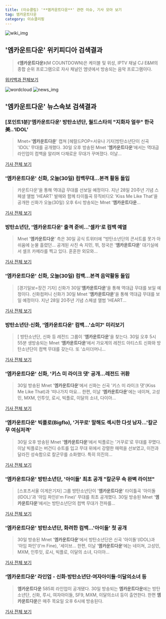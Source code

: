 ```yaml
---
title: (이슈클립) '**엠카운트다운**' 관련 이슈, 기사 모아 보기
tag: 엠카운트다운
category: 이슈클리핑
---
```

![wiki_img](https://user-images.githubusercontent.com/42597476/44503234-41136a80-a6d0-11e8-9071-6fc6418eafe4.png)
## **'**엠카운트다운**'** 위키피디아 검색결과
>《**엠카운트다운**》(M COUNTDOWN)은 케이블 및 위성, IPTV 채널 CJ E&M의 종합 순위 프로그램으로 자사 채널인 엠넷에서 방송되는 음악 프로그램이다.

<a href="https://ko.wikipedia.org/wiki/엠카운트다운" target="_blank">위키백과 전체보기</a>

![wordcloud](https://s3.ap-northeast-2.amazonaws.com/lyrics101-wordcloud/2018-08-30-1535624894.png)
![news_img](https://user-images.githubusercontent.com/42597476/44507050-1206f400-a6e4-11e8-8d98-7ffbfebb353f.png)
## **'**엠카운트다운**'** 뉴스속보 검색결과
### [포인트1분]'**엠카운트다운**' 방탄소년단, 월드스타의 "지화자 얼쑤" 한국美‥‘IDOL’

>Mnet='**엠카운트다운**' 캡쳐 [헤럴드POP=서유나 기자]방탄소년단이 신곡 'IDOL' 무대를 공개했다. 30일 오후 방송된 Mnet '**엠카운트다운**'에서는 역대급 라인업이 컴백을 알리며 다채로운 무대가 꾸며졌다. 이날...

<a href="http://biz.heraldcorp.com/view.php?ud=201808301816034476859_1" target="_blank">기사 전체 보기</a>

### '**엠카운트다운**' 신화, 오늘(30일) 컴백무대…본격 활동 돌입

>카운트다운'을 통해 역대급 무대를 선보일 예정이다. 지난 28일 20주년 기념 스페셜 앨범 'HEART' 발매와 함께 타이틀곡 뮤직비디오 'Kiss Me Like That'을 공개한 신화가 오늘(30일) 오후 6시 방송되는 Mnet '**엠카운트다운**...

<a href="http://sports.chosun.com/news/ntype.htm?id=201808310100280140021364&servicedate=20180830" target="_blank">기사 전체 보기</a>

### 방탄소년단, '**엠카운트다운**' 출격 준비…'셀카'로 컴백 예열

>Mnet '**엠카운트다운**' 측은 30일 공식 트위터에 "방탄소년단의 콘서트를 못가 아쉬움에 눈물 흘렸던... 공개된 사진 속 지민, 뷔, 정국은 '**엠카운트다운**' 대기실에서 셀프 카메라를 찍고 있다. 훈훈한 외모와...

<a href="http://www.sportsseoul.com/news/read/675375" target="_blank">기사 전체 보기</a>

### '**엠카운트다운**' 신화, 오늘(30일) 컴백…본격 음악활동 돌입

>[경기일보=장건 기자] 신화가 30일'**엠카운트다운**'을 통해 역대급 무대를 보일 예정이다. 신화컴퍼니 신화가 30일 Mnet '**엠카운트다운**'을 통해 역대급 무대를 보일 예정이다. 지난 28일 20주년 기념 스페셜 앨범 'HEART...

<a href="http://www.kyeonggi.com/?mod=news&act=articleView&idxno=1514415" target="_blank">기사 전체 보기</a>

### 방탄소년단·신화, '**엠카운트다운**' 컴백…'쇼미7' 미리보기

>[ 방탄소년단, 신화 등 레전드 그룹이 '**엠카운트다운**'을 찾는다. 30일 오후 5시 55분 생방송되는 Mnet ‘**엠카운트다운**’에서 가요계의 레전드 아티스트 신화와 방탄소년단이 컴백 무대를 갖는다. 또 ‘쇼미더머니...

<a href="http://isplus.live.joins.com/news/article/aid.asp?aid=22518961" target="_blank">기사 전체 보기</a>

### '**엠카운트다운**' 신화, '키스 미 라이크 댓' 공개...레전드 귀환

>30일 방송된 Mnet '**엠카운트다운**'에서 신화는 신곡 '키스 미 라이크 댓'(Kiss Me Like That)과 '떠나가지 마요... 한편, 이날 '**엠카운트다운**'에는 네이쳐, 고성민, MXM, 인투잇, 로시, 빅플로, 이달의 소녀, 다이아...

<a href="http://www.xportsnews.com/?ac=article_view&entry_id=1013690" target="_blank">기사 전체 보기</a>

### '**엠카운트다운**' 빅플로(Bigflo), '거꾸로' 말해도 섹시한 다섯 남자…'칼군무 여심저격' 

>30일 오후 방송된 Mnet '**엠카운트다운**'에서 빅플로는 '거꾸로'로 무대를 꾸몄다. 이날 빅플로는 버건디 슈트를 입고 무대 위에서 강렬한 매력을 선보였고, 이전과 달라진 성숙함으로 칼군무를 소화했다. 특히 의진의...

<a href="http://www.topstarnews.net/news/articleView.html?idxno=473988" target="_blank">기사 전체 보기</a>

### '**엠카운트다운**' 방탄소년단, '아이돌' 최초 공개 "칼군무 속 완벽 라이브"

>[스포츠서울 이게은기자] 그룹 방탄소년단이 '**엠카운트다운**' 타이틀곡 '아이돌(IDOL)'과 '아임 파인(I'm Fine)' 무대를 최초 공개했다. 30일 방송된 Mnet '**엠카운트다운**'에서는 방탄소년단의 컴백 무대가 전파를...

<a href="http://www.sportsseoul.com/news/read/675491" target="_blank">기사 전체 보기</a>

### '**엠카운트다운**' 방탄소년단, 화려한 컴백...'아이돌' 첫 공개

>30일 방송된 Mnet '**엠카운트다운**'에서 방탄소년단은 신곡 '아이돌'(IDOL)과 '아임 파인'(I'm Fine), '세이브... 한편, 이날 '**엠카운트다운**'에는 네이쳐, 고성민, MXM, 인투잇, 로시, 빅플로, 이달의 소녀, 다이아...

<a href="http://www.xportsnews.com/?ac=article_view&entry_id=1013681" target="_blank">기사 전체 보기</a>

### ‘**엠카운트다운**’ 라인업 - 신화·방탄소년단·여자아이들·이달의소녀 등

>**엠카운트다운** 585회 라인업이 공개됐다. 30일 방송되는 **엠카운트다운**에는 방탄소년단, 신화, 루시, 여자아이들, SF9, MXM, 이달의소녀 등이 출연한다. 한편 **엠카운트다운**은 매주 목요일 오후 6시에 방송된다.

<a href="http://www.kookje.co.kr/news2011/asp/newsbody.asp?code=0500&key=20180830.99099014330" target="_blank">기사 전체 보기</a>


